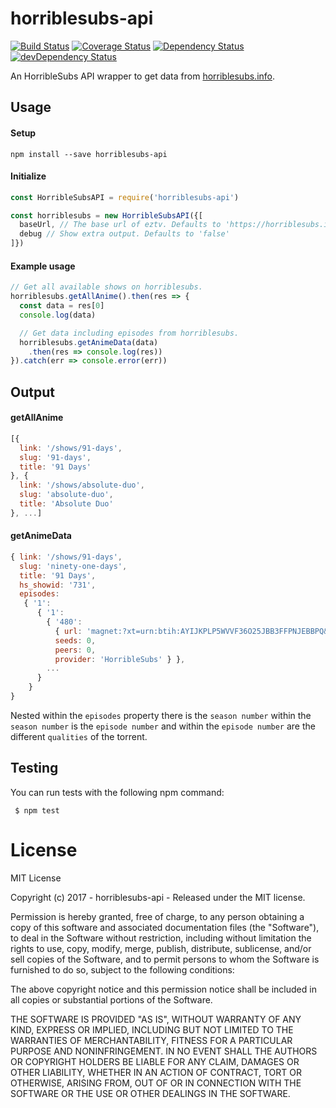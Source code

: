 # horriblesubs-api

[![Build Status](https://travis-ci.org/ChrisAlderson/horriblesubs-api.svg?branch=master)](https://travis-ci.org/ChrisAlderson/horriblesubs-api)
[![Coverage Status](https://coveralls.io/repos/github/ChrisAlderson/horriblesubs-api/badge.svg?branch=master)](https://coveralls.io/github/ChrisAlderson/horriblesubs-api?branch=master)
[![Dependency Status](https://david-dm.org/ChrisAlderson/horriblesubs-api.svg)](https://david-dm.org/ChrisAlderson/horriblesubs-api)
[![devDependency Status](https://david-dm.org/ChrisAlderson/horriblesubs-api/dev-status.svg)](https://david-dm.org/ChrisAlderson/horriblesubs-api#info=devDependencies)

An HorribleSubs API wrapper to get data from [horriblesubs.info](https://horriblesubs.info/).

## Usage

#### Setup
```
npm install --save horriblesubs-api
```

#### Initialize
```js
const HorribleSubsAPI = require('horriblesubs-api')

const horriblesubs = new HorribleSubsAPI({[
  baseUrl, // The base url of eztv. Defaults to 'https://horriblesubs.info/'
  debug // Show extra output. Defaults to 'false'
]})
```

#### Example usage
```js
// Get all available shows on horriblesubs.
horriblesubs.getAllAnime().then(res => {
  const data = res[0]
  console.log(data)

  // Get data including episodes from horriblesubs.
  horriblesubs.getAnimeData(data)
    .then(res => console.log(res))
}).catch(err => console.error(err))
```

## Output

#### getAllAnime
```js
[{
  link: '/shows/91-days',
  slug: '91-days',
  title: '91 Days'
}, {
  link: '/shows/absolute-duo',
  slug: 'absolute-duo',
  title: 'Absolute Duo'
}, ...]
```

#### getAnimeData
```js
{ link: '/shows/91-days',
  slug: 'ninety-one-days',
  title: '91 Days',
  hs_showid: '731',
  episodes:
   { '1':
      { '1':
        { '480':
          { url: 'magnet:?xt=urn:btih:AYIJKPLP5WVVF36O25JBB3FFPNJEBBPQ&tr=http://open.nyaatorrents.info:6544/announce&tr=udp://tracker.openbittorrent.com:80/announce&tr=udp://tracker.coppersurfer.tk:6969/announce',
          seeds: 0,
          peers: 0,
          provider: 'HorribleSubs' } },
        ...
      }
    }
}
```

Nested within the `episodes` property there is the `season number`
within the `season number` is the `episode number` and within the
`episode number` are the different `qualities` of the torrent.

## Testing

You can run tests with the following npm command:
```
 $ npm test
```

# License

MIT License

Copyright (c) 2017 - horriblesubs-api - Released under the MIT license.

Permission is hereby granted, free of charge, to any person obtaining a copy
of this software and associated documentation files (the "Software"), to deal
in the Software without restriction, including without limitation the rights
to use, copy, modify, merge, publish, distribute, sublicense, and/or sell
copies of the Software, and to permit persons to whom the Software is
furnished to do so, subject to the following conditions:

The above copyright notice and this permission notice shall be included in all
copies or substantial portions of the Software.

THE SOFTWARE IS PROVIDED "AS IS", WITHOUT WARRANTY OF ANY KIND, EXPRESS OR
IMPLIED, INCLUDING BUT NOT LIMITED TO THE WARRANTIES OF MERCHANTABILITY,
FITNESS FOR A PARTICULAR PURPOSE AND NONINFRINGEMENT. IN NO EVENT SHALL THE
AUTHORS OR COPYRIGHT HOLDERS BE LIABLE FOR ANY CLAIM, DAMAGES OR OTHER
LIABILITY, WHETHER IN AN ACTION OF CONTRACT, TORT OR OTHERWISE, ARISING FROM,
OUT OF OR IN CONNECTION WITH THE SOFTWARE OR THE USE OR OTHER DEALINGS IN THE
SOFTWARE.
